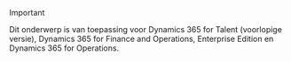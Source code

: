 > [!IMPORTANT]
> Dit onderwerp is van toepassing voor Dynamics 365 for Talent (voorlopige versie), Dynamics 365 for Finance and Operations, Enterprise Edition en Dynamics 365 for Operations. 
